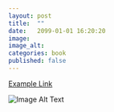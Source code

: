 ```yaml
---
layout: post
title:  ""
date:   2099-01-01 16:20:20
image:  
image_alt:  
categories: book
published: false
---
```


[Example Link](https://infrastructure-as-code.com)

![Image Alt Text](/images/image.png)

